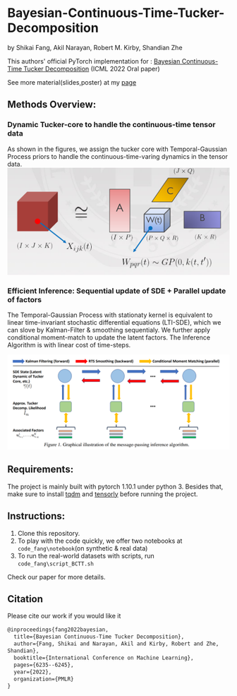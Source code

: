 # Bayesian-Continuous-Time-Tucker-Decomposition

by Shikai Fang, Akil Narayan, Robert M. Kirby, Shandian Zhe


This authors' official PyTorch implementation for : [Bayesian Continuous-Time Tucker Decomposition](https://proceedings.mlr.press/v162/fang22b/fang22b.pdf) (ICML 2022 Oral paper)


See more material(slides,poster) at my [page](https://www.cs.utah.edu/~shikai/)

## Methods Overview:

### Dynamic Tucker-core to handle the continuous-time tensor data
As shown in the figures, we assign the tucker core with Temporal-Gaussian Process priors to handle the continuous-time-varing dynamics in the tensor data.
![model illustration](./figs/fig1.PNG)

### Efficient Inference: Sequential update of SDE + Parallel update of factors
The Temporal-Gaussian Process with stationaty kernel is equivalent to linear time-invariant stochastic differential equations (LTI-SDE), which we can slove by Kalman-Filter & smoothing sequentialy. We further apply conditional moment-match to update the latent factors. The Inference Algorithm is with linear cost of time-steps. 

![Algorithms illustration](./figs/fig2.PNG)

## Requirements:
The project is mainly built with pytorch 1.10.1 under python 3. Besides that, make sure to install [tqdm](https://tqdm.github.io/) and [tensorly](http://tensorly.org/stable/index.html) before running the project.

## Instructions:
1. Clone this repository.
2. To play with the code quickly, we offer two notebooks at `code_fang\notebook`(on synthetic & real data)
3. To run the real-world datasets with scripts, run `code_fang\script_BCTT.sh`

Check our paper for more details.

## Citation
Please cite our work if you would like it
```
@inproceedings{fang2022bayesian,
  title={Bayesian Continuous-Time Tucker Decomposition},
  author={Fang, Shikai and Narayan, Akil and Kirby, Robert and Zhe, Shandian},
  booktitle={International Conference on Machine Learning},
  pages={6235--6245},
  year={2022},
  organization={PMLR}
}
```

